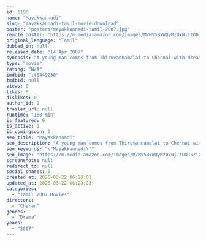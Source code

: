 ```yaml
---
id: 1190
name: "Mayakkannadi"
slug: "mayakkannadi-tamil-movie-download"
poster: "posters/mayakkannadi-tamil-2007.jpg"
remote_poster: "https://m.media-amazon.com/images/M/MV5BYWQyMzUxNjItODJkZi00MjVmLWFmNDMtNTRiZWRkMmVjM2JkXkEyXkFqcGdeQXVyMTEzNzg0Mjkx._V1_SX300.jpg"
original_language: "Tamil"
dubbed_in: null
released_date: "14 Apr 2007"
synopsis: "A young man comes from Thiruvannamalai to Chennai with dreams and bright plans about the future. He gets a job in a men's beauty parlor in Chennai."
type: "movie"
rating: "N/A"
imdbid: "tt6449230"
tmdbid: null
views: 0
likes: 0
dislikes: 0
author_id: 1
trailer_url: null
runtime: "180 min"
is_featured: 0
is_active: 1
is_comingsoon: 0
seo_title: "Mayakkannadi"
seo_description: "A young man comes from Thiruvannamalai to Chennai with dreams and bright plans about the future. He gets a job in a men's beauty parlor in Chennai."
seo_keywords: "\"Mayakkannadi\""
seo_image: "https://m.media-amazon.com/images/M/MV5BYWQyMzUxNjItODJkZi00MjVmLWFmNDMtNTRiZWRkMmVjM2JkXkEyXkFqcGdeQXVyMTEzNzg0Mjkx._V1_SX300.jpg"
screenshots: null
redirect_to: null
social_shares: 0
created_at: 2025-03-22 06:23:03
updated_at: 2025-03-22 06:23:03
categories:
  - "Tamil 2007 Movies"
directors:
  - "Cheran"
genres:
  - "Drama"
years:
  - "2007"
---
```

